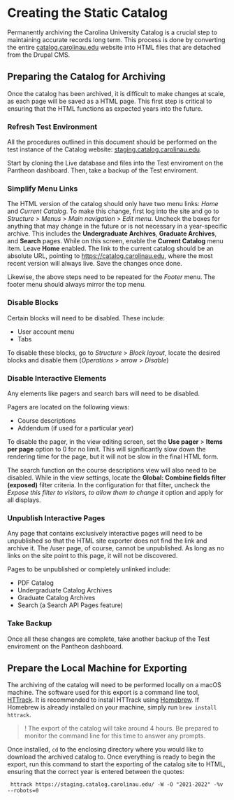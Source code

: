# Creating the Static Catalog
Permanently archiving the Carolina University Catalog is a crucial step to maintaining accurate records long term. This process is done by converting the entire [catalog.carolinau.edu](https://catalog.carolinau.edu) website into HTML files that are detached from the Drupal CMS.

## Preparing the Catalog for Archiving
Once the catalog has been archived, it is difficult to make changes at scale, as each page will be saved as a HTML page. This first step is critical to ensuring that the HTML functions as expected years into the future.

### Refresh Test Environment
All the procedures outlined in this document should be performed on the test instance of the Catalog website: [staging.catalog.carolinau.edu](https://staging.catalog.carolinau.edu).

Start by cloning the Live database and files into the Test enviroment on the Pantheon dashboard. Then, take a backup of the Test enviroment.

### Simplify Menu Links
The HTML version of the catalog should only have two menu links: *Home* and *Current Catalog*. To make this change, first log into the site and go to *Structure* > *Menus* > *Main navigation* > *Edit menu*. Uncheck the boxes for anything that may change in the future or is not necessary in a year-specific archive. This includes the **Undergraduate Archives**, **Graduate Archives**, and **Search** pages. While on this screen, enable the **Current Catalog** menu item. Leave **Home** enabled. The link to the current catalog should be an absolute URL, pointing to https://catalog.carolinau.edu, where the most recent version will always live. Save the changes once done.

Likewise, the above steps need to be repeated for the *Footer* menu. The footer menu should always mirror the top menu.

### Disable Blocks
Certain blocks will need to be disabled. These include:
- User account menu
- Tabs

To disable these blocks, go to *Structure* > *Block layout*, locate the desired blocks and disable them (*Operations* > arrow > *Disable*)

### Disable Interactive Elements
Any elements like pagers and search bars will need to be disabled.

Pagers are located on the following views:
- Course descriptions
- Addendum (if used for a particular year)

To disable the pager, in the view editing screen, set the **Use pager** > **Items per page** option to 0 for no limit. This will significantly slow down the rendering time for the page, but it will not be slow in the final HTML form.

The search function on the course descriptions view will also need to be disabled. While in the view settings, locate the **Global: Combine fields filter (exposed)** filter criteria. In the configuration for that filter, uncheck the *Expose this filter to visitors, to allow them to change it* option and apply for all displays.

### Unpublish Interactive Pages
Any page that contains exclusively interactive pages will need to be unpublished so that the HTML site exporter does not find the link and archive it. The /user page, of course, cannot be unpublished. As long as no links on the site point to this page, it will not be discovered.

Pages to be unpublished or completely unlinked include:
- PDF Catalog
- Undergraduate Catalog Archives
- Graduate Catalog Archives
- Search (a Search API Pages feature)

### Take Backup
Once all these changes are complete, take another backup of the Test enviroment on the Pantheon dashboard.

## Prepare the Local Machine for Exporting
The archiving of the catalog will need to be performed locally on a macOS machine. The software used for this export is a command line tool, [HTTrack](http://www.httrack.com). It is recommended to install HTTrack using [Homebrew](https://brew.sh). If Homebrew is already installed on your machine, simply run `brew install httrack`.

>! The export of the catalog will take around 4 hours. Be prepared to monitor the command line for this time to answer any prompts.

Once installed, `cd` to the enclosing directory where you would like to download the archived catalog to. Once everything is ready to begin the export, run this command to start the exporting of the catalog site to HTML, ensuring that the correct year is entered between the quotes:

```
 httrack https://staging.catalog.carolinau.edu/ -W -O "2021-2022" -%v --robots=0
```
